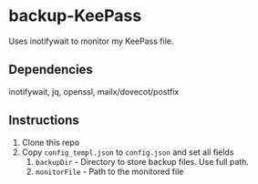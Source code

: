 # backup-KeePass
Uses inotifywait to monitor my KeePass file.

## Dependencies
inotifywait, jq, openssl, mailx/dovecot/postfix

## Instructions
1. Clone this repo
2. Copy `config_templ.json` to `config.json` and set all fields
    1. `backupDir` - Directory to store backup files. Use full path.
    2. `monitorFile` - Path to the monitored file
